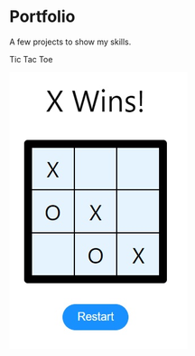 # Portfolio
A few projects to show my skills.

Tic Tac Toe

![Tic Tac Toe](/TicTacToe/public/tictactoe.jpg?raw=true)